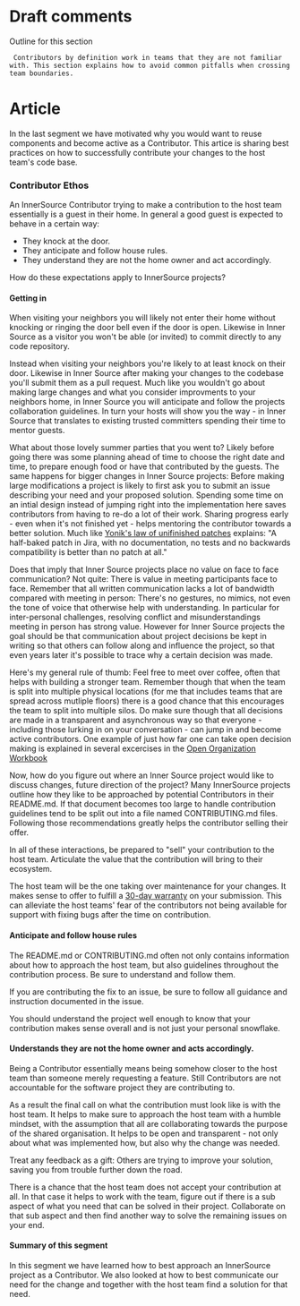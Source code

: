 # Draft comments

 Outline for this section

     Contributors by definition work in teams that they are not familiar with. This section explains how to avoid common pitfalls when crossing team boundaries.

# Article

In the last segment we have motivated why you would want to reuse components and become active as a Contributor. This artice is sharing best practices on how to successfully contribute your changes to the host team's code base.

 ### Contributor Ethos

An InnerSource Contributor trying to make a contribution to the host team essentially is a guest in their home. In general a good guest is expected to behave in a certain way:

* They knock at the door.
* They anticipate and follow house rules.
* They understand they are not the home owner and act accordingly.

How do these expectations apply to InnerSource projects?

#### Getting in

When visiting your neighbors you will likely not enter their home without
knocking or ringing the door bell even if the door is open. Likewise in Inner
Source as a visitor you won't be able (or invited) to commit directly to any
code repository.

Instead when visiting your neighbors you're likely to at least knock on their
door. Likewise in Inner Source after making your changes to the codebase you'll
submit them as a pull request. Much like you wouldn't go about making large
changes and what you consider improvments to your neighbors home, in Inner
Source you will anticipate and follow the projects collaboration guidelines. In
turn your hosts will show you the way - in Inner Source that translates to
existing trusted committers spending their time to mentor guests.

What about those lovely summer parties that you went to? Likely before going
there was some planning ahead of time to choose the right date and time, to
prepare enough food or have that contributed by the guests. The same happens for
bigger changes in Inner Source projects: Before making large modifications a
project is likely to first ask you to submit an issue describing your need and
your proposed solution. Spending some time on an intial design instead of
jumping right into the implementation here saves contributors from having to
re-do a lot of their work. Sharing progress early - even when it's not finished
yet - helps mentoring the contributor towards a better solution. Much like
[Yonik's law of unifinished
patches](https://cwiki.apache.org/confluence/display/solr/HowToContribute)
explains: "A half-baked patch in Jira, with no documentation, no tests
and no backwards compatibility is better than no patch at all."

Does that imply that Inner Source projects place no value on face to face
communication? Not quite: There is value in meeting participants face to face.
Remember that all written communication lacks a lot of bandwidth compared with
meeting in person: There's no gestures, no mimics, not even the tone of voice
that otherwise help with understanding. In particular for inter-personal
challenges, resolving conflict and misunderstandings meeting in person has
strong value. However for Inner Source projects the goal should be that
communication about project decisions be kept in writing so that others can
follow along and influence the project, so that even years later it's possible
to trace why a certain decision was made.

Here's my general rule of thumb: Feel free to meet over coffee, often that helps
with building a stronger team. Remember though that when the team is split into
multiple physical locations (for me that includes teams that are spread across
mutliple floors) there is a good chance that this encourages the team to split
into multiple silos. Do make sure though that all decisions are made in a
transparent and asynchronous way so that everyone - including those lurking in
on your conversation - can jump in and become active contributors. One example
of just how far one can take open decision making is explained in several
excercises in the [Open Organization
Workbook](https://opensource.com/open-organization/resources/workbook)

Now, how do you figure out where an Inner Source project would like to discuss
changes, future direction of the project? Many InnerSource projects outline how
they like to be approached by potential Contributors in their README.md. If that
document becomes too large to handle contribution guidelines tend to be split
out into a file named CONTRIBUTING.md files. Following those recommendations
greatly helps the contributor selling their offer.

In all of these interactions, be prepared to "sell" your contribution to the
host team. Articulate the value that the contribution will bring to their
ecosystem.

The host team will be the one taking over maintenance for your changes. It makes
sense to offer to fulfill a [30-day warranty](https://github.com/InnerSourceCommons/InnerSourcePatterns/blob/master/30-day-warranty.md) on your submission. This can
alleviate the host teams' fear of the contributors not being available for
support with fixing bugs after the time on contribution.

#### Anticipate and follow house rules

The README.md or CONTRIBUTING.md often not only contains information about how to approach the host team, but also guidelines throughout the contribution process. Be sure to understand and follow them.

If you are contributing the fix to an issue, be sure to follow all guidance and instruction documented in the issue.

You should understand the project well enough to know that your contribution makes sense overall and is not just your personal snowflake.


#### Understands they are not the home owner and acts accordingly.

Being a Contributor essentially means being somehow closer to the host team than someone merely requesting a feature. Still Contributors are not accountable for the software project they are contributing to.

As a result the final call on what the contribution must look like is with the host team. It helps to make sure to approach the host team with a humble mindset, with the assumption that all are collaborating towards the purpose of the shared organisation. It helps to be open and transparent - not only about what was implemented how, but also why the change was needed.

Treat any feedback as a gift: Others are trying to improve your solution, saving you from trouble further down the road.

There is a chance that the host team does not accept your contribution at all. In that case it helps to work with the team, figure out if there is a sub aspect of what you need that can be solved in their project.
Collaborate on that sub aspect and then find another way to solve the remaining issues on your end.

 #### Summary of this segment

In this segment we have learned how to best approach an InnerSource project as a Contributor. We also looked at how to best communicate our need for the change and together with the host team find a solution for that need.
